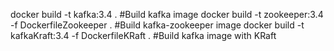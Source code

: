 docker build -t kafka:3.4  .   #Build kafka image
docker build -t zookeeper:3.4 -f DockerfileZookeeper . #Build kafka-zookeeper image
docker build -t kafkaKraft:3.4 -f DockerfileKRaft . #Build kafka image with KRaft

